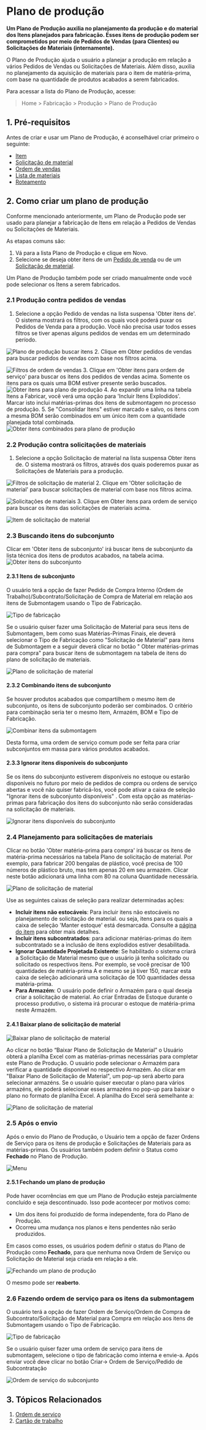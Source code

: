 # Plano de produção



**Um Plano de Produção auxilia no planejamento da produção e do material dos Itens planejados para fabricação. Esses itens de produção podem ser comprometidos por meio de Pedidos de Vendas (para Clientes) ou Solicitações de Materiais (internamente).**


O Plano de Produção ajuda o usuário a planejar a produção em relação a vários Pedidos de Vendas ou Solicitações de Materiais. Além disso, auxilia no planejamento da aquisição de materiais para o item de matéria-prima, com base na quantidade de produtos acabados a serem fabricados.


Para acessar a lista do Plano de Produção, acesse:


> Home > Fabricação > Produção > Plano de Produção


## 1. Pré-requisitos


Antes de criar e usar um Plano de Produção, é aconselhável criar primeiro o seguinte:


* [Item](/docs/pt/stock/item)
* [Solicitação de material](/docs/pt/stock/material-request)
* [Ordem de vendas](/docs/pt/selling/sales-order)
* [Lista de materiais](/docs/pt/manufacturing/bill-of-materials)
* [Roteamento](/docs/pt/manufacturing/routing)


## 2. Como criar um plano de produção


Conforme mencionado anteriormente, um Plano de Produção pode ser usado para planejar a fabricação de Itens em relação a Pedidos de Vendas ou Solicitações de Materiais.


As etapas comuns são:


1. Vá para a lista Plano de Produção e clique em Novo.
2. Selecione se deseja obter itens de um [Pedido de venda](/docs/pt/selling/sales-order) ou de um [Solicitação de material](/docs/pt/stock/material-request).


Um Plano de Produção também pode ser criado manualmente onde você pode selecionar os Itens a serem fabricados.


### 2.1 Produção contra pedidos de vendas


1. Selecione a opção Pedido de vendas na lista suspensa 'Obter itens de'. O sistema mostrará os filtros, com os quais você poderá puxar os Pedidos de Venda para a produção. Você não precisa usar todos esses filtros se tiver apenas alguns pedidos de vendas em um determinado período.


![Plano de produção buscar itens](/files/pp_fetch_from.png)
2. Clique em Obter pedidos de vendas para buscar pedidos de vendas com base nos filtros acima.


![Filtros de ordem de vendas](/files/sales_order_filter.png)
3. Clique em 'Obter itens para ordem de serviço' para buscar os itens dos pedidos de vendas acima. Somente os itens para os quais uma BOM estiver presente serão buscados.
![Obter itens para plano de produção](/files/get_items_wo.png)
4. Ao expandir uma linha na tabela Itens a Fabricar, você verá uma opção para 'Incluir Itens Explodidos'. Marcar isto inclui matérias-primas dos itens de submontagem no processo de produção.
5. Se "Consolidar Itens" estiver marcado e salvo, os itens com a mesma BOM serão combinados em um único item com a quantidade planejada total combinada.
![Obter itens combinados para plano de produção](/files/get_items_combined_wo.png)


### 2.2 Produção contra solicitações de materiais


1. Selecione a opção Solicitação de material na lista suspensa Obter itens de. O sistema mostrará os filtros, através dos quais poderemos puxar as Solicitações de Materiais para a produção.


![Filtros de solicitação de material](/files/material_request_filter.png)
2. Clique em 'Obter solicitação de material' para buscar solicitações de material com base nos filtros acima.


![Solicitações de materiais](/files/material_requests.png)
3. Clique em Obter itens para ordem de serviço para buscar os itens das solicitações de materiais acima.


![Item de solicitação de material](/files/material_request_items.png)


### 2.3 Buscando itens do subconjunto


Clicar em 'Obter itens de subconjunto' irá buscar itens de subconjunto da lista técnica dos itens de produtos acabados, na tabela acima.
![Obter itens do subconjunto](/files/get-subassembly-items.png)


#### 2.3.1 Itens de subconjunto


O usuário terá a opção de fazer Pedido de Compra Interno (Ordem de Trabalho)/Subcontrato/Solicitação de Compra de Material em relação aos itens de Submontagem usando o Tipo de Fabricação. 


![Tipo de fabricação](/private/files/production_plan_sub_assembly.png)


Se o usuário quiser fazer uma Solicitação de Material para seus itens de Submontagem, bem como suas Matérias-Primas Finais, ele deverá selecionar o Tipo de Fabricação como "Solicitação de Material" para itens de Submontagem e a seguir deverá clicar no botão " Obter matérias-primas para compra" para buscar itens de submontagem na tabela de itens do plano de solicitação de materiais.


![Plano de solicitação de material](/private/files/production_plan_material_request_items.png)


#### 2.3.2 Combinando itens de subconjunto


Se houver produtos acabados que compartilhem o mesmo item de subconjunto, os itens de subconjunto poderão ser combinados.
O critério para combinação seria ter o mesmo Item, Armazém, BOM e Tipo de Fabricação.


![Combinar itens da submontagem](/files/consolidate-subassembly-items.png)


Desta forma, uma ordem de serviço comum pode ser feita para criar subconjuntos em massa para vários produtos acabados.


#### 2.3.3 Ignorar itens disponíveis do subconjunto


Se os itens do subconjunto estiverem disponíveis no estoque ou estarão disponíveis no futuro por meio de pedidos de compra ou ordens de serviço abertas e você não quiser fabricá-los, você pode ativar a caixa de seleção "Ignorar itens de subconjunto disponíveis" . Com esta opção as matérias-primas para fabricação dos itens do subconjunto não serão consideradas na solicitação de materiais. 


![Ignorar itens disponíveis do subconjunto](/private/files/skip_available_sub_assembly_items.png)


### 2.4 Planejamento para solicitações de materiais


Clicar no botão 'Obter matéria-prima para compra' irá buscar os itens de matéria-prima necessários na tabela Plano de solicitação de material. Por exemplo, para fabricar 200 bengalas de plástico, você precisa de 100 números de plástico bruto, mas tem apenas 20 em seu armazém. Clicar neste botão adicionará uma linha com 80 na coluna Quantidade necessária.


![Plano de solicitação de material](/private/files/fetch_materials_for_material_request_purchase.png)


Use as seguintes caixas de seleção para realizar determinadas ações:


* **Incluir itens não estocáveis**: Para incluir itens não estocáveis ​​no planejamento de solicitação de material. ou seja, itens para os quais a caixa de seleção 'Manter estoque' está desmarcada. Consulte a [página do item](/docs/pt/stock/item#12-options-when-creating-an-item) para obter mais detalhes.
* **Incluir itens subcontratados**: para adicionar matérias-primas do item subcontratado se a inclusão de itens explodidos estiver desabilitada.
* **Ignorar Quantidade Projetada Existente**: Se habilitado o sistema criará a Solicitação de Material mesmo que o usuário já tenha solicitado ou solicitado os respectivos itens. Por exemplo, se você precisar de 100 quantidades de matéria-prima A e mesmo se já tiver 150, marcar esta caixa de seleção adicionará uma solicitação de 100 quantidades dessa matéria-prima.
* **Para Armazém**: O usuário pode definir o Armazém para o qual deseja criar a solicitação de material. Ao criar Entradas de Estoque durante o processo produtivo, o sistema irá procurar o estoque de matéria-prima neste Armazém.


#### 2.4.1 Baixar plano de solicitação de material


![Baixar plano de solicitação de material](/private/files/download_material_request_plan.png)


Ao clicar no botão “Baixar Plano de Solicitação de Material” o Usuário obterá a planilha Excel com as matérias-primas necessárias para completar este Plano de Produção. O usuário pode selecionar o Armazém para verificar a quantidade disponível no respectivo Armazém. Ao clicar em "Baixar Plano de Solicitação de Material", um pop-up será aberto para selecionar armazéns. Se o usuário quiser executar o plano para vários armazéns, ele poderá selecionar esses armazéns no pop-up para baixar o plano no formato de planilha Excel. A planilha do Excel será semelhante a:


![Plano de solicitação de material](/files/material_request_excel.png)


### 2.5 Após o envio


Após o envio do Plano de Produção, o Usuário tem a opção de fazer Ordens de Serviço para os itens de produção e Solicitações de Materiais para as matérias-primas. Os usuários também podem definir o Status como **Fechado** no Plano de Produção.


![Menu](/private/files/menu_options_for_production_plan.png)


#### 2.5.1 Fechando um plano de produção


Pode haver ocorrências em que um Plano de Produção esteja parcialmente concluído e seja descontinuado. Isso pode acontecer por motivos como:


* Um dos itens foi produzido de forma independente, fora do Plano de Produção.
* Ocorreu uma mudança nos planos e itens pendentes não serão produzidos.


Em casos como esses, os usuários podem definir o status do Plano de Produção como **Fechado**, para que nenhuma nova Ordem de Serviço ou Solicitação de Material seja criada em relação a ele.


![Fechando um plano de produção](/files/production_plan_status.gif)


O mesmo pode ser **reaberto**.


### 2.6 Fazendo ordem de serviço para os itens da submontagem


O usuário terá a opção de fazer Ordem de Serviço/Ordem de Compra de Subcontrato/Solicitação de Material para Compra em relação aos itens de Submontagem usando o Tipo de Fabricação. 


![Tipo de fabricação](/private/files/production_plan_sub_assembly.png)


Se o usuário quiser fazer uma ordem de serviço para itens de submontagem, selecione o tipo de fabricação como interna e envie-a. Após enviar você deve clicar no botão Criar-> Ordem de Serviço/Pedido de Subcontratação


![Ordem de serviço do subconjunto](/private/files/make_wo_for_sub_assembly_items.png)


## 3. Tópicos Relacionados


1. [Ordem de serviço](/docs/pt/manufacturing/work-order)
2. [Cartão de trabalho](/docs/pt/manufacturing/job-card)



